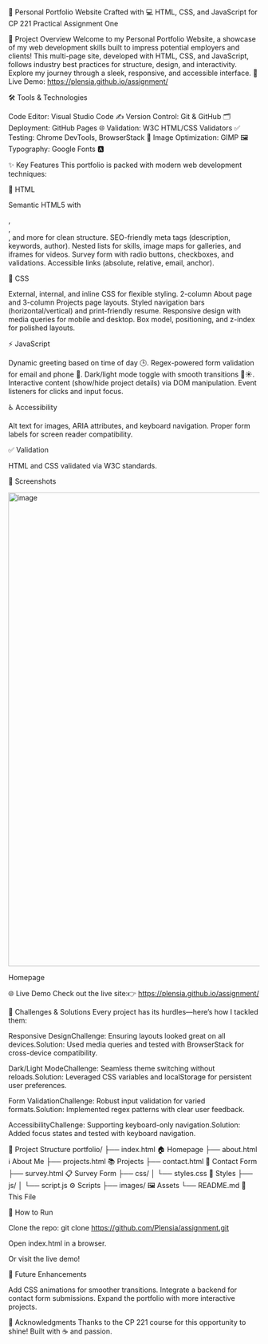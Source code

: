 🌟 Personal Portfolio Website
Crafted with 💻 HTML, CSS, and JavaScript for CP 221 Practical Assignment One


🚀 Project Overview
Welcome to my Personal Portfolio Website, a showcase of my web development skills built to impress potential employers and clients! This multi-page site, developed with HTML, CSS, and JavaScript, follows industry best practices for structure, design, and interactivity. Explore my journey through a sleek, responsive, and accessible interface.
🔗 Live Demo: https://plensia.github.io/assignment/


🛠️ Tools & Technologies

Code Editor: Visual Studio Code ✍️
Version Control: Git & GitHub 🗂️
Deployment: GitHub Pages 🌐
Validation: W3C HTML/CSS Validators ✅
Testing: Chrome DevTools, BrowserStack 📱
Image Optimization: GIMP 🖼️
Typography: Google Fonts 🅰️

✨ Key Features
This portfolio is packed with modern web development techniques:

📝 HTML

Semantic HTML5 with <main>, <nav>, <section>, and more for clean structure.
SEO-friendly meta tags (description, keywords, author).
Nested lists for skills, image maps for galleries, and iframes for videos.
Survey form with radio buttons, checkboxes, and validations.
Accessible links (absolute, relative, email, anchor).

🎨 CSS

External, internal, and inline CSS for flexible styling.
2-column About page and 3-column Projects page layouts.
Styled navigation bars (horizontal/vertical) and print-friendly resume.
Responsive design with media queries for mobile and desktop.
Box model, positioning, and z-index for polished layouts.

⚡ JavaScript

Dynamic greeting based on time of day 🕒.
Regex-powered form validation for email and phone 📧.
Dark/light mode toggle with smooth transitions 🌙☀️.
Interactive content (show/hide project details) via DOM manipulation.
Event listeners for clicks and input focus.

♿ Accessibility

Alt text for images, ARIA attributes, and keyboard navigation.
Proper form labels for screen reader compatibility.

✅ Validation

HTML and CSS validated via W3C standards.

📸 Screenshots

<img width="948" alt="image" src="https://github.com/user-attachments/assets/e8b9700e-7387-41d4-8f99-8d10f1a15b4d" />


Homepage


🌐 Live Demo
Check out the live site:👉 https://plensia.github.io/assignment/

🧩 Challenges & Solutions
Every project has its hurdles—here’s how I tackled them:

Responsive DesignChallenge: Ensuring layouts looked great on all devices.Solution: Used media queries and tested with BrowserStack for cross-device compatibility.

Dark/Light ModeChallenge: Seamless theme switching without reloads.Solution: Leveraged CSS variables and localStorage for persistent user preferences.

Form ValidationChallenge: Robust input validation for varied formats.Solution: Implemented regex patterns with clear user feedback.

AccessibilityChallenge: Supporting keyboard-only navigation.Solution: Added focus states and tested with keyboard navigation.



📂 Project Structure
portfolio/
├── index.html          🏠 Homepage
├── about.html          ℹ️ About Me
├── projects.html       📚 Projects
├── contact.html        📩 Contact Form
├── survey.html         📋 Survey Form
├── css/
│   └── styles.css      🎨 Styles
├── js/
│   └── script.js       ⚙️ Scripts
├── images/             🖼️ Assets
└── README.md           📖 This File


🚀 How to Run

Clone the repo:
git clone https://github.com/Plensia/assignment.git


Open index.html in a browser.

Or visit the live demo!



🔮 Future Enhancements

Add CSS animations for smoother transitions.
Integrate a backend for contact form submissions.
Expand the portfolio with more interactive projects.


🙌 Acknowledgments
Thanks to the CP 221 course for this opportunity to shine! Built with ☕ and passion.
